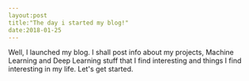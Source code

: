 ```yaml
---
layout:post
title:"The day i started my blog!"
date:2018-01-25
---
```


Well, I launched my blog. I shall post info about my projects, Machine Learning and Deep Learning stuff that I find interesting and things I find interesting in my life.
Let's get started.
